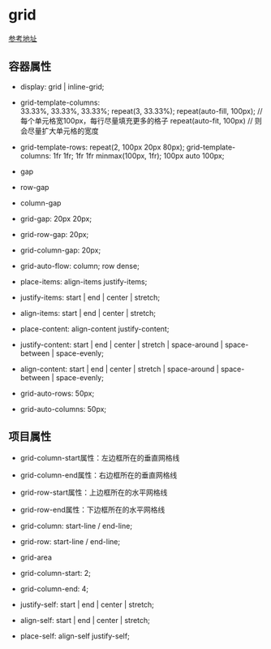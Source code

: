 # grid

[参考地址](https://www.ruanyifeng.com/blog/2019/03/grid-layout-tutorial.html)

## 容器属性
- display: 
    grid | inline-grid;

- grid-template-columns:      
    33.33%, 33.33%, 33.33%;
    repeat(3, 33.33%);
    repeat(auto-fill, 100px); // 每个单元格宽100px，每行尽量填充更多的格子
    repeat(auto-fit, 100px) // 则会尽量扩大单元格的宽度

- grid-template-rows: 
    repeat(2, 100px 20px 80px);
    grid-template-columns: 1fr 1fr;
    1fr 1fr minmax(100px, 1fr);
    100px auto 100px;


- gap
- row-gap
- column-gap
- grid-gap: 20px 20px;
- grid-row-gap: 20px;
- grid-column-gap: 20px;

- grid-auto-flow:
    column;
    row dense;

- place-items: align-items justify-items;
- justify-items: start | end | center | stretch;
- align-items: start | end | center | stretch;

- place-content: align-content justify-content;
- justify-content: start | end | center | stretch | space-around | space-between | space-evenly;
- align-content: start | end | center | stretch | space-around | space-between | space-evenly;


- grid-auto-rows: 50px; 
- grid-auto-columns: 50px; 


## 项目属性
- grid-column-start属性：左边框所在的垂直网格线
- grid-column-end属性：右边框所在的垂直网格线
- grid-row-start属性：上边框所在的水平网格线
- grid-row-end属性：下边框所在的水平网格线
- grid-column: start-line / end-line;
- grid-row: start-line / end-line;
- grid-area
- grid-column-start: 2;
- grid-column-end: 4;

- justify-self: start | end | center | stretch;
- align-self: start | end | center | stretch;
- place-self: align-self justify-self;